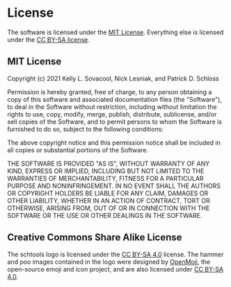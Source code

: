 # License

The software is licensed under the 
[MIT License](#mit-license).
Everything else is licensed under the 
[CC BY-SA license](#creative-commons-share-alike-license).

## MIT License

Copyright (c) 2021 Kelly L. Sovacool, Nick Lesniak, and Patrick D. Schloss

Permission is hereby granted, free of charge, to any person obtaining a copy
of this software and associated documentation files (the "Software"), to deal
in the Software without restriction, including without limitation the rights
to use, copy, modify, merge, publish, distribute, sublicense, and/or sell
copies of the Software, and to permit persons to whom the Software is
furnished to do so, subject to the following conditions:

The above copyright notice and this permission notice shall be included in all
copies or substantial portions of the Software.

THE SOFTWARE IS PROVIDED "AS IS", WITHOUT WARRANTY OF ANY KIND, EXPRESS OR
IMPLIED, INCLUDING BUT NOT LIMITED TO THE WARRANTIES OF MERCHANTABILITY,
FITNESS FOR A PARTICULAR PURPOSE AND NONINFRINGEMENT. IN NO EVENT SHALL THE
AUTHORS OR COPYRIGHT HOLDERS BE LIABLE FOR ANY CLAIM, DAMAGES OR OTHER
LIABILITY, WHETHER IN AN ACTION OF CONTRACT, TORT OR OTHERWISE, ARISING FROM,
OUT OF OR IN CONNECTION WITH THE SOFTWARE OR THE USE OR OTHER DEALINGS IN THE
SOFTWARE.

## Creative Commons Share Alike License

The schtools logo is licensed under the 
[CC BY-SA 4.0](https://creativecommons.org/licenses/by-sa/4.0/#) 
license. 
The hammer and poo images contained in the logo were designed by
[OpenMoji](https://openmoji.org/), the open-source emoji and icon project,
and are also licensed under 
[CC BY-SA 4.0](https://creativecommons.org/licenses/by-sa/4.0/#).
